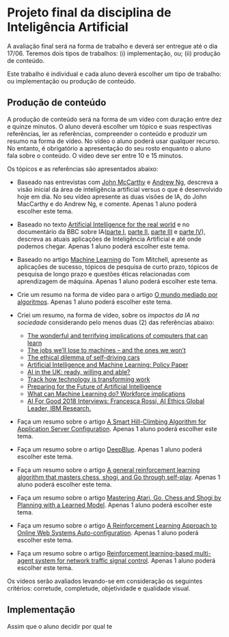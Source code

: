 # Projeto final da disciplina de Inteligência Artificial

A avaliação final será na forma de trabalho e deverá ser entregue até o dia 17/06. Teremos dois tipos de trabalhos: (i) implementação, ou; (ii) produção de conteúdo. 

Este trabalho é individual e cada aluno deverá escolher um tipo de trabalho: ou implementação ou produção de conteúdo. 

## Produção de conteúdo

A produção de conteúdo será na forma de um vídeo com duração entre dez e quinze minutos. O aluno deverá escolher um tópico e suas respectivas referências, ler as referências, compreender o conteúdo e produzir um resumo na forma de vídeo. No vídeo o aluno poderá usar qualquer recurso. No entanto, é obrigatório a apresentação do seu rosto enquanto o aluno fala sobre o conteúdo. O vídeo deve ser entre 10 e 15 minutos.

Os tópicos e as referências são apresentados abaixo: 

* Baseado nas entrevistas com [John McCarthy](https://www.youtube.com/watch?v=Ozipf13jRr4) e [Andrew Ng](https://www.youtube.com/watch?v=21EiKfQYZXc), descreva a visão inicial da área de inteligência artificial versus o que é desenvolvido hoje em dia. No seu vídeo apresente as duas visões de IA, do John MacCarthy e do Andrew Ng, e comente. Apenas 1 aluno poderá escolher este tema. 

* Baseado no texto [Artificial Intelligence for the real world](https://hbr.org/2018/01/artificial-intelligence-for-the-real-world) e no documentário da BBC sobre IA([parte I](https://www.youtube.com/watch?v=H3P87qCdqk4), [parte II](https://www.youtube.com/watch?v=Krqy-Eso3a8), [parte III](https://www.youtube.com/watch?v=E0uehCrPMlU) e [parte IV](https://www.youtube.com/watch?v=EJEvwwghTJw)), descreva as atuais aplicações de Inteligência Artificial e até onde podemos chegar. Apenas 1 aluno poderá escolher este tema.

* Baseado no artigo [Machine Learning](http://www.cs.cmu.edu/~tom/pubs/MachineLearning.pdf) do Tom Mitchell, apresente as aplicações de sucesso, tópicos de pesquisa de curto prazo, tópicos de pesquisa de longo prazo e questões éticas relacionadas com aprendizagem de máquina. Apenas 1 aluno poderá escolher este tema. 

* Crie um resumo na forma de vídeo para o artigo [O mundo mediado por algoritmos](https://revistapesquisa.fapesp.br/2018/04/19/o-mundo-mediado-por-algoritmos/). Apenas 1 aluno poderá escolher este tema. 

* Criei um resumo, na forma de vídeo, sobre os *impactos da IA na sociedade* considerando pelo menos duas (2) das referências abaixo:

  * [The wonderful and terrifying implications of computers that can learn](https://www.ted.com/talks/jeremy_howard_the_wonderful_and_terrifying_implications_of_computers_that_can_learn)
  * [The jobs we’ll lose to machines – and the ones we won’t](https://www.ted.com/talks/anthony_goldbloom_the_jobs_we_ll_lose_to_machines_and_the_ones_we_won_t)
  * [The ethical dilemma of self-driving cars](https://www.youtube.com/watch?v=ixIoDYVfKA0)
  * [Artificial Intelligence and Machine Learning: Policy Paper](https://www.internetsociety.org/resources/doc/2017/artificial-intelligence-and-machine-learning-policy-paper/)
  * [AI in the UK: ready, willing and able?](http://fbarth.net.br/ai-espm/references/AI_in_UK.pdf)
  * [Track how technology is transforming work](http://fbarth.net.br/ai-espm/references/Nature2017_Mitchell_Brynjolfsson_FINAL.pdf)
  * [Preparing for the Future of Artificial Intelligence](http://fbarth.net.br/ai-espm/references/preparing_for_the_future_of_ai.pdf)
  * [What can Machine Learning do? Workforce implications](http://fbarth.net.br/ai-espm/references/Science_WorkforceDec2017.pdf)
  * [AI For Good 2018 Interviews: Francesca Rossi, AI Ethics Global Leader, IBM Research.](https://www.youtube.com/watch?v=83RrWoHyxi0)

* Faça um resumo sobre o artigo [A Smart Hill-Climbing Algorithm for Application Server Configuration](http://fbarth.net.br/ai-espm/references/hill_climbing_web.pdf). Apenas 1 aluno poderá escolher este tema. 

* Faça um resumo sobre o artigo [DeepBlue](http://fbarth.net.br/ai-espm/references/deep_blue.pdf). Apenas 1 aluno poderá escolher este tema. 

* Faça um resumo sobre o artigo [A general reinforcement learning algorithm that masters chess, shogi, and Go through self-play](http://fbarth.net.br/ai-espm/references/rl_aar6404-Silver.pdf). Apenas 1 aluno poderá escolher este tema. 

* Faça um resumo sobre o artigo [Mastering Atari, Go, Chess and Shogi by Planning with a Learned Model](http://fbarth.net.br/ai-espm/references/rl_muZero2020.pdf). Apenas 1 aluno poderá escolher este tema. 

* Faça um resumo sobre o artigo [A Reinforcement Learning Approach to Online Web Systems Auto-configuration](http://fbarth.net.br/ai-espm/references/rl_web.pdf). Apenas 1 aluno poderá escolher este tema. 

* Faça um resumo sobre o artigo [Reinforcement learning-based multi-agent system for network traffic signal control](http://fbarth.net.br/ai-espm/references/rl_traffic.pdf). Apenas 1 aluno poderá escolher este tema. 

Os vídeos serão avaliados levando-se em consideração os seguintes critérios: corretude, completude, objetividade e qualidade visual. 

## Implementação


Assim que o aluno decidir por qual te